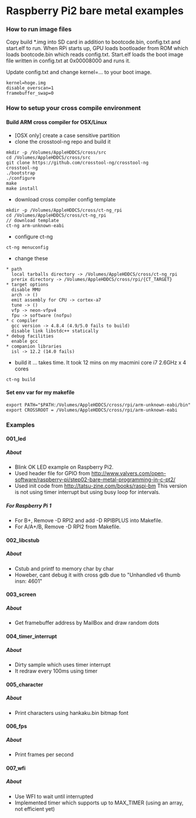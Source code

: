 # Raspberry Pi2 bare metal examples

### How to run image files
Copy build *.img into SD card in addition to bootcode.bin, config.txt and start.elf to run.
When RPi starts up, GPU loads bootloader from ROM which loads bootcode.bin which reads config.txt. Start.elf loads the boot image file written in config.txt at 0x00008000 and runs it.

Update config.txt and change kernel=... to your boot image.
```
kernel=hoge.img
disable_overscan=1
framebuffer_swap=0
```

### How to setup your cross compile environment
#### Build ARM cross compiler for OSX/Linux
* [OSX only] create a case sensitive partition
* clone the crosstool-ng repo and build it
```
mkdir -p /Volumes/AppleHDDCS/cross/src
cd /Volumes/AppleHDDCS/cross/src
git clone https://github.com/crosstool-ng/crosstool-ng
crosstool-ng
./bootstrap
./configure
make
make install
```
* download cross compiler config template
```
mkdir -p /Volumes/AppleHDDCS/cross/ct-ng_rpi
cd /Volumes/AppleHDDCS/cross/ct-ng_rpi
// download template
ct-ng arm-unknown-eabi
```
* configure ct-ng
```
ct-ng menuconfig
```
* change these
```
* path
  local tarballs directory -> /Volumes/AppleHDDCS/cross/ct-ng_rpi
  prerix directory -> /Volumes/AppleHDDCS/cross/rpi/{CT_TARGET}
* target options
  disable MMU
  arch -> ()
  emit assembly for CPU -> cortex-a7
  tune -> ()
  vfp -> neon-vfpv4
  fpu -> software (nofpu)
* c compiler
  gcc version -> 4.8.4 (4.9/5.0 fails to build)
  disable link libstdc++ statically
* debug facilities
  enable gcc
* companion libraries
  isl -> 12.2 (14.0 fails)
```
* build it ... takes time. It took 12 mins on my macmini core i7 2.6GHz x 4 cores
```
ct-ng build
```

#### Set env var for my makefile
```
export PATH="$PATH:/Volumes/AppleHDDCS/cross/rpi/arm-unknown-eabi/bin"
export CROSSROOT = /Volumes/AppleHDDCS/cross/rpi/arm-unknown-eabi
```

### Examples
#### 001_led
##### About
* Blink OK LED example on Raspberry Pi2.
* Used header file for GPIO from http://www.valvers.com/open-software/raspberry-pi/step02-bare-metal-programming-in-c-pt2/
* Used init code from http://tatsu-zine.com/books/raspi-bm
This version is not using timer interrupt but using busy loop for intervals.

##### For Raspberry Pi 1
* For B+, Remove -D RPI2 and add -D RPIBPLUS into Makefile.
* For A/A+/B, Remove -D RPI2 from Makefile.

#### 002_libcstub
##### About
* Cstub and printf to memory char by char
* Howeber, cant debug it with cross gdb due to "Unhandled v6 thumb insn: 4601"

#### 003_screen
##### About
* Get framebuffer address by MailBox and draw random dots

#### 004_timer_interrupt
##### About
* Dirty sample which uses timer interrupt
* It redraw every 100ms using timer

#### 005_character
##### About
* Print characters using hankaku.bin bitmap font

#### 006_fps
##### About
* Print frames per second

#### 007_wfi
##### About
* Use WFI to wait until interrupted
* Implemented timer which supports up to MAX_TIMER (using an array, not efficient yet)


